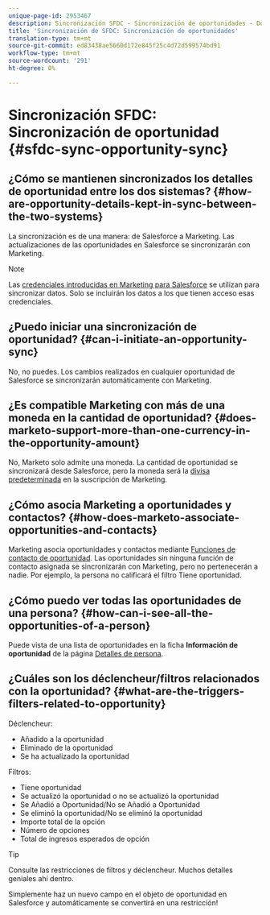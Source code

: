 ```yaml
---
unique-page-id: 2953467
description: Sincronización SFDC - Sincronización de oportunidades - Documentos de marketing - Documentación del producto
title: 'Sincronización de SFDC: Sincronización de oportunidades'
translation-type: tm+mt
source-git-commit: ed83438ae5660d172e845f25c4d72d599574bd91
workflow-type: tm+mt
source-wordcount: '291'
ht-degree: 0%

---
```



# Sincronización SFDC: Sincronización de oportunidad {#sfdc-sync-opportunity-sync}

## ¿Cómo se mantienen sincronizados los detalles de oportunidad entre los dos sistemas? {#how-are-opportunity-details-kept-in-sync-between-the-two-systems}

La sincronización es de una manera: de Salesforce a Marketing. Las actualizaciones de las oportunidades en Salesforce se sincronizarán con Marketing.

>[!NOTE]
>
>Las [credenciales introducidas en Marketing para Salesforce](/help/marketo/product-docs/crm-sync/salesforce-sync/setup/enterprise-unlimited-edition/step-2-of-3-create-a-salesforce-user-for-marketo-enterprise-unlimited.md) se utilizan para sincronizar datos. Solo se incluirán los datos a los que tienen acceso esas credenciales.

## ¿Puedo iniciar una sincronización de oportunidad? {#can-i-initiate-an-opportunity-sync}

No, no puedes. Los cambios realizados en cualquier oportunidad de Salesforce se sincronizarán automáticamente con Marketing.

## ¿Es compatible Marketing con más de una moneda en la cantidad de oportunidad? {#does-marketo-support-more-than-one-currency-in-the-opportunity-amount}

No, Marketo solo admite una moneda. La cantidad de oportunidad se sincronizará desde Salesforce, pero la moneda será la [divisa predeterminada](/help/marketo/product-docs/administration/settings/set-default-location-settings-for-a-subscription.md#set-the-default-currency-settings-for-a-subscription) en la suscripción de Marketing.

## ¿Cómo asocia Marketing a oportunidades y contactos? {#how-does-marketo-associate-opportunities-and-contacts}

Marketing asocia oportunidades y contactos mediante [Funciones de contacto de oportunidad](https://help.salesforce.com/HTViewHelpDoc?id=contactroles.htm). Las oportunidades sin ninguna función de contacto asignada se sincronizarán con Marketing, pero no pertenecerán a nadie. Por ejemplo, la persona no calificará el filtro Tiene oportunidad.

## ¿Cómo puedo ver todas las oportunidades de una persona? {#how-can-i-see-all-the-opportunities-of-a-person}

Puede vista de una lista de oportunidades en la ficha **Información de oportunidad** de la página [Detalles de persona](/help/marketo/product-docs/core-marketo-concepts/smart-lists-and-static-lists/managing-people-in-smart-lists/using-the-person-detail-page.md).

## ¿Cuáles son los déclencheur/filtros relacionados con la oportunidad? {#what-are-the-triggers-filters-related-to-opportunity}

Déclencheur:

* Añadido a la oportunidad
* Eliminado de la oportunidad
* Se ha actualizado la oportunidad

Filtros:

* Tiene oportunidad
* Se actualizó la oportunidad o no se actualizó la oportunidad
* Se Añadió a Oportunidad/No se Añadió a Oportunidad
* Se eliminó la oportunidad/No se eliminó la oportunidad
* Importe total de la opción
* Número de opciones
* Total de ingresos esperados de opción

>[!TIP]
>
>Consulte las restricciones de filtros y déclencheur. Muchos detalles geniales ahí dentro.
>
>Simplemente haz un nuevo campo en el objeto de oportunidad en Salesforce y automáticamente se convertirá en una restricción!
